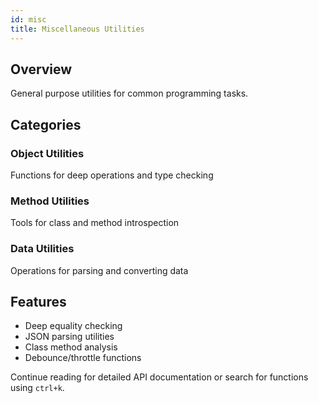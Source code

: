 ```yaml
---
id: misc  
title: Miscellaneous Utilities  
---
```


## Overview  

General purpose utilities for common programming tasks.  

## Categories  

### Object Utilities  

Functions for deep operations and type checking  

### Method Utilities  

Tools for class and method introspection  

### Data Utilities  

Operations for parsing and converting data  

## Features  

- Deep equality checking  
- JSON parsing utilities  
- Class method analysis  
- Debounce/throttle functions  

Continue reading for detailed API documentation or search for functions using `ctrl+k`.
